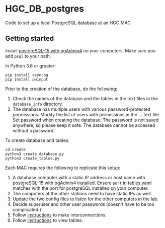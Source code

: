 # HGC_DB_postgres
 Code to set up a local PostgreSQL database at an HGC MAC

 ## Getting started

Install [postgreSQL-15 with pgAdmin4](https://www.postgresql.org/download/) on your computers. Make sure you add ```psql``` to your path.

In Python 3.6 or greater:
```
pip install asyncpg
pip install pwinput
```

Prior to the creation of the database, do the following:
1. Check the names of the database and the tables in the text files in the `database_info` directory.
2. The database has multiple users with various password-protected permissions. Modify the list of users with permissions in the ... text file. Set password when creating the database. The password is not saved anywhere, so please keep it safe. The database cannot be accessed without a password.

To create database and tables:

```
cd create
python3 create_database.py
python3 create_tables.py
```

Each MAC requires the following to replicate this setup:
1. A database computer with a static IP address or host name with postgreSQL-15 with pgAdmin4 installed. Ensure ```port``` in [tables.yaml](https://github.com/murthysindhu/HGC_DB_postgres/blob/main/dbase_info/tables.yaml#L2) matches with the port for postgreSQL installed on your computer.
2. The computers at the other stations need to have static IPs as well.
3. Update the two config files to listen for the other computers in the lab.
4. Decide superuser and other user passwords (doesn't have to be too complicated.)
5. Follow [instructions](https://github.com/murthysindhu/HGC_DB_postgres/tree/main/documentation#1-database-interconnection-one-time-setup) to make interconnections.
6. Follow [instructions](https://github.com/murthysindhu/HGC_DB_postgres/tree/main/documentation#2-view-tables-with-pgadmin4) to view tables.

